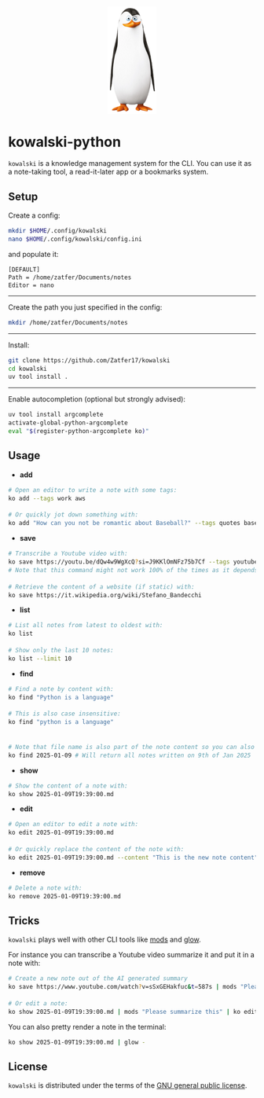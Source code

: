<p align="center">
  <img src="assets/kowalski.png"  width="100" align="center"/>
</p>

# kowalski-python

`kowalski` is a knowledge management system for the CLI. You can use it as a note-taking tool, a read-it-later app or a bookmarks system.

## Setup

Create a config:
```bash
mkdir $HOME/.config/kowalski
nano $HOME/.config/kowalski/config.ini
```
and populate it:
```
[DEFAULT]
Path = /home/zatfer/Documents/notes
Editor = nano
```
---
Create the path you just specified in the config:
```bash
mkdir /home/zatfer/Documents/notes
```
---
Install:
```bash
git clone https://github.com/Zatfer17/kowalski
cd kowalski
uv tool install .
```
---
Enable autocompletion (optional but strongly advised):
```bash
uv tool install argcomplete
activate-global-python-argcomplete
eval "$(register-python-argcomplete ko)"
```

## Usage

- **add**
```bash
# Open an editor to write a note with some tags:
ko add --tags work aws

# Or quickly jot down something with:
ko add "How can you not be romantic about Baseball?" --tags quotes baseball
```
- **save**
```bash
# Transcribe a Youtube video with:
ko save https://youtu.be/dQw4w9WgXcQ?si=J9KKlOmNFz75b7Cf --tags youtube
# Note that this command might not work 100% of the times as it depends on the availability of the video transcription

# Retrieve the content of a website (if static) with:
ko save https://it.wikipedia.org/wiki/Stefano_Bandecchi
```
- **list**
```bash
# List all notes from latest to oldest with:
ko list

# Show only the last 10 notes:
ko list --limit 10
```
- **find**
```bash
# Find a note by content with:
ko find "Python is a language"

# This is also case insensitive:
ko find "python is a language"


# Note that file name is also part of the note content so you can also use that for the lookup:
ko find 2025-01-09 # Will return all notes written on 9th of Jan 2025
```
- **show**
```bash
# Show the content of a note with:
ko show 2025-01-09T19:39:00.md
```
- **edit**
```bash
# Open an editor to edit a note with:
ko edit 2025-01-09T19:39:00.md

# Or quickly replace the content of the note with:
ko edit 2025-01-09T19:39:00.md --content "This is the new note content"
```
- **remove**
```bash
# Delete a note with:
ko remove 2025-01-09T19:39:00.md
```

## Tricks

`kowalski` plays well with other CLI tools like [mods](https://github.com/charmbracelet/mods) and [glow](https://github.com/charmbracelet/glow).

For instance you can transcribe a Youtube video summarize it and put it in a note with:
```bash
# Create a new note out of the AI generated summary
ko save https://www.youtube.com/watch?v=sSxGEHakfuc&t=587s | mods "Please summarize this" | ko add --tags youtube

# Or edit a note:
ko show 2025-01-09T19:39:00.md | mods "Please summarize this" | ko edit 2025-01-09T19:39:00.md
```

You can also pretty render a note in the terminal:
```bash
ko show 2025-01-09T19:39:00.md | glow -
```


## License

`kowalski` is distributed under the terms of the [GNU general public license](https://www.gnu.org/licenses/gpl-3.0.html).
